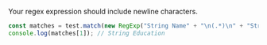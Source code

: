 Your regex expression should include newline characters.

```js
const matches = test.match(new RegExp("String Name" + "\n(.*)\n" + "String Place"));
console.log(matches[1]); // String Education
```
